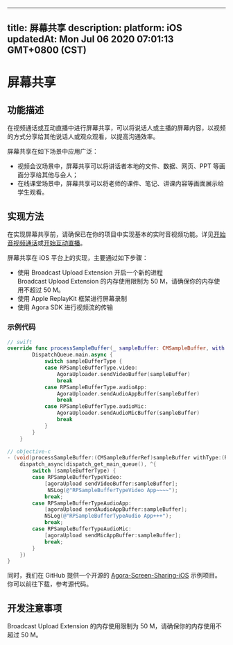 
---
title: 屏幕共享
description: 
platform: iOS
updatedAt: Mon Jul 06 2020 07:01:13 GMT+0800 (CST)
---
# 屏幕共享
## 功能描述
在视频通话或互动直播中进行屏幕共享，可以将说话人或主播的屏幕内容，以视频的方式分享给其他说话人或观众观看，以提高沟通效率。

屏幕共享在如下场景中应用广泛：

- 视频会议场景中，屏幕共享可以将讲话者本地的文件、数据、网页、PPT 等画面分享给其他与会人；
- 在线课堂场景中，屏幕共享可以将老师的课件、笔记、讲课内容等画面展示给学生观看。

## 实现方法
在实现屏幕共享前，请确保已在你的项目中实现基本的实时音视频功能。详见[开始音视频通话](../../cn/Interactive%20Broadcast/start_call_ios.md)或[开始互动直播](../../cn/Interactive%20Broadcast/start_live_ios.md)。

屏幕共享在 iOS 平台上的实现，主要通过如下步骤：
* 使用 Broadcast Upload Extension 开启一个新的进程
  <div class="alert note">Broadcast Upload Extension 的内存使用限制为 50 M，请确保你的内存使用不超过 50 M。</div>
* 使用 Apple ReplayKit 框架进行屏幕录制
* 使用 Agora SDK 进行视频流的传输

### 示例代码

```swift
// swift
override func processSampleBuffer(_ sampleBuffer: CMSampleBuffer, with sampleBufferType: RPSampleBufferType) {
        DispatchQueue.main.async {
            switch sampleBufferType {
            case RPSampleBufferType.video:
                AgoraUploader.sendVideoBuffer(sampleBuffer)
                break
            case RPSampleBufferType.audioApp:
                AgoraUploader.sendAudioAppBuffer(sampleBuffer)
                break
            case RPSampleBufferType.audioMic:
                AgoraUploader.sendAudioMicBuffer(sampleBuffer)
                break
            }
        }
    }
```

```objective-c
// objective-c
- (void)processSampleBuffer:(CMSampleBufferRef)sampleBuffer withType:(RPSampleBufferType)sampleBufferType {
    dispatch_async(dispatch_get_main_queue(), ^{
    	switch (sampleBufferType) {
        case RPSampleBufferTypeVideo:
            [agoraUpload sendVideoBuffer:sampleBuffer];
             NSLog(@"RPSampleBufferTypeVideo App~~~~");
            break;
        case RPSampleBufferTypeAudioApp:
            [agoraUpload sendAudioAppBuffer:sampleBuffer];
            NSLog(@"RPSampleBufferTypeAudio App+++");
            break;
        case RPSampleBufferTypeAudioMic:
            [agoraUpload sendMicAppBuffer:sampleBuffer];
            break;
    	}
    })
}
```

同时，我们在 GitHub 提供一个开源的 [Agora-Screen-Sharing-iOS](https://github.com/AgoraIO/Advanced-Video/tree/master/iOS%26macOS/Agora-Screen-Sharing/Agora-Screen-Sharing-iOS) 示例项目。你可以前往下载，参考源代码。

## 开发注意事项

Broadcast Upload Extension 的内存使用限制为 50 M，请确保你的内存使用不超过 50 M。
